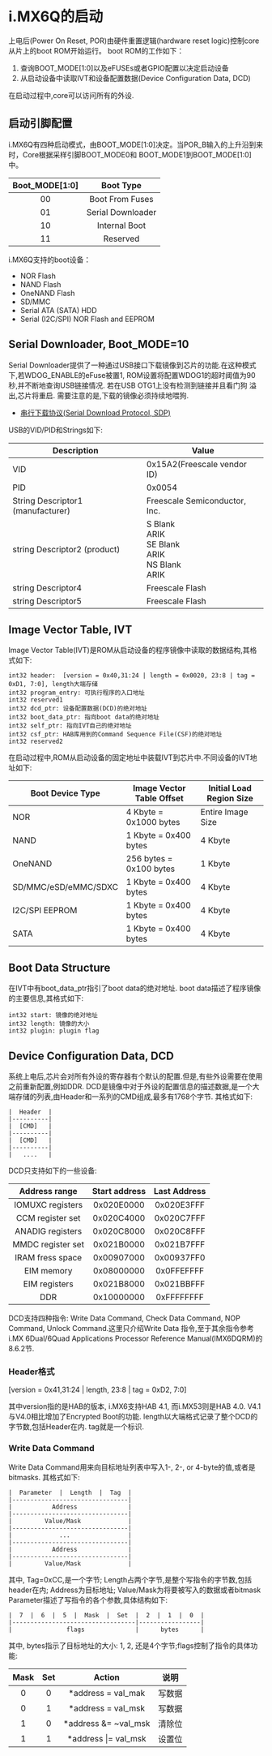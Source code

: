 # i.MX6Q的启动

上电后(Power On Reset, POR)由硬件重置逻辑(hardware reset logic)控制core从片上的boot ROM开始运行。
boot ROM的工作如下：
1. 查询BOOT_MODE[1:0]以及eFUSEs或者GPIO配置以决定启动设备
2. 从启动设备中读取IVT和设备配置数据(Device Configuration Data, DCD)

在启动过程中,core可以访问所有的外设.

## 启动引脚配置

i.MX6Q有四种启动模式，由BOOT_MODE[1:0]决定。当POR_B输入的上升沿到来时，Core根据采样引脚BOOT_MODE0和
BOOT_MODE1到BOOT_MODE[1:0]中。

| Boot_MODE[1:0] |      Boot Type    |
|:--------------:|:-----------------:|
|       00       | Boot From Fuses   |
|       01       | Serial Downloader |
|       10       | Internal Boot     |
|       11       | Reserved          |

i.MX6Q支持的boot设备：
* NOR Flash
* NAND Flash
* OneNAND Flash
* SD/MMC
* Serial ATA (SATA) HDD
* Serial (I2C/SPI) NOR Flash and EEPROM

## Serial Downloader, Boot_MODE=10

Serial Downloader提供了一种通过USB接口下载镜像到芯片的功能.在这种模式下,若WDOG_ENABLE的eFuse被置1,
ROM设置将配置WDOG1的超时阈值为90秒,并不断地查询USB链接情况. 若在USB OTG1上没有检测到链接并且看门狗
溢出,芯片将重启. 需要注意的是,下载的镜像必须持续地喂狗.

* [串行下载协议(Serial Download Protocol, SDP)](/docs/serial_download_protocol.md)

USB的VID/PID和Strings如下:

| Description                       | Value                          |
|-----------------------------------|--------------------------------|
| VID                               | 0x15A2(Freescale vendor ID)    |
| PID                               | 0x0054                         |
| String Descriptor1 (manufacturer) | Freescale Semiconductor, Inc.  |
| string Descriptor2 (product)      | S Blank<br>ARIK<br>SE Blank<br>ARIK<br>NS Blank<br>ARIK |
| string Descriptor4                | Freescale Flash                |
| string Descriptor5                | Freescale Flash                |

## Image Vector Table, IVT

Image Vector Table(IVT)是ROM从启动设备的程序镜像中读取的数据结构,其格式如下:

    int32 header:  [version = 0x40,31:24 | length = 0x0020, 23:8 | tag = 0xD1, 7:0], length大端存储
    int32 program_entry: 可执行程序的入口地址
    int32 reserved1
    int32 dcd_ptr: 设备配置数据(DCD)的绝对地址
    int32 boot_data_ptr: 指向boot data的绝对地址
    int32 self_ptr: 指向IVT自己的绝对地址
    int32 csf_ptr: HAB库用到的Command Sequence File(CSF)的绝对地址
    int32 reserved2

在启动过程中,ROM从启动设备的固定地址中装载IVT到芯片中.不同设备的IVT地址如下:

|   Boot Device Type   |   Image Vector Table Offset  |  Initial Load Region Size  |
|----------------------|------------------------------|----------------------------|
| NOR                  | 4 Kbyte = 0x1000 bytes       | Entire Image Size          |
| NAND                 | 1 Kbyte = 0x400  bytes       | 4 Kbyte                    |
| OneNAND              | 256 bytes = 0x100 bytes      | 1 Kbyte                    |
| SD/MMC/eSD/eMMC/SDXC | 1 Kbyte = 0x400 bytes        | 4 Kbyte                    |
| I2C/SPI EEPROM       | 1 Kbyte = 0x400 bytes        | 4 Kbyte                    |
| SATA                 | 1 Kbyte = 0x400 bytes        | 4 Kbyte                    |

## Boot Data Structure

在IVT中有boot_data_ptr指引了boot data的绝对地址. boot data描述了程序镜像的主要信息,其格式如下:

    int32 start: 镜像的绝对地址
	int32 length: 镜像的大小
    int32 plugin: plugin flag

## Device Configuration Data, DCD

系统上电后,芯片会对所有外设的寄存器有个默认的配置.但是,有些外设需要在使用之前重新配置,例如DDR.
DCD是镜像中对于外设的配置信息的描述数据,是一个大端存储的列表,由Header和一系列的CMD组成,最多有1768个字节.
其格式如下:

	|  Header  |
	|----------|
	|  [CMD]   |
	|----------|
	|  [CMD]   |
	|----------|
	|   ....   |
	
DCD只支持如下的一些设备:

|   Address range   |  Start address  |  Last Address  |
|:-----------------:|:---------------:|:--------------:|
| IOMUXC registers  |    0x020E0000   |   0x020E3FFF   |
| CCM register set  |    0x020C4000   |   0x020C7FFF   |
| ANADIG registers  |    0x020C8000   |   0x020C8FFF   |
| MMDC register set |    0x021B0000   |   0x021B7FFF   |
| IRAM fress space  |    0x00907000   |   0x00937FF0   |
| EIM memory        |    0x08000000   |   0x0FFEFFFF   |
| EIM registers     |    0x021B8000   |   0x021BBFFF   |
| DDR               |    0x10000000   |   0xFFFFFFFF   |

DCD支持四种指令: Write Data Command, Check Data Command, NOP Command, Unlock Command.这里只介绍Write Data
指令,至于其余指令参考i.MX 6Dual/6Quad Applications Processor Reference Manual(IMX6DQRM)的8.6.2节.

### Header格式

  [version = 0x41,31:24 | length, 23:8 | tag = 0xD2, 7:0]

其中version指的是HAB的版本, i.MX6支持HAB 4.1, 而i.MX53则是HAB 4.0. V4.1与V4.0相比增加了Encrypted Boot的功能.
length以大端格式记录了整个DCD的字节数,包括Header在内.
tag就是一个标识.

### Write Data Command

Write Data Command用来向目标地址列表中写入1-, 2-, or 4-byte的值,或者是bitmasks.
其格式如下:

	|  Parameter  |  Length  |  Tag  |
	|--------------------------------|
	|           Address              |
	|--------------------------------|
	|         Value/Mask             |
	|--------------------------------|
	|             ...                |
	|--------------------------------|
	|           Address              |
	|--------------------------------|
	|         Value/Mask             |

	
其中, Tag=0xCC,是一个字节;
Length占两个字节,是整个写指令的字节数,包括header在内;
Address为目标地址;
Value/Mask为将要被写入的数据或者bitmask
Parameter描述了写指令的各个参数,具体结构如下:

	|  7  |  6  |  5  |  Mask  |  Set  |  2  |  1  |  0  |
	|----------------------------------|-----------------|
	|               flags              |      bytes      |

其中, bytes指示了目标地址的大小: 1, 2, 还是4个字节;flags控制了指令的具体功能:

|  Mask  |  Set  |        Action            |     说明    |
|:------:|:-----:|:------------------------:|-------------|
|   0    |   0   | *address = val_mak       |    写数据   |
|   0    |   1   | *address = val_msk       |    写数据   |
|   1    |   0   | *address &= ~val_msk     |    清除位   |
|   1    |   1   | *address &#124;= val_msk |    设置位   |

